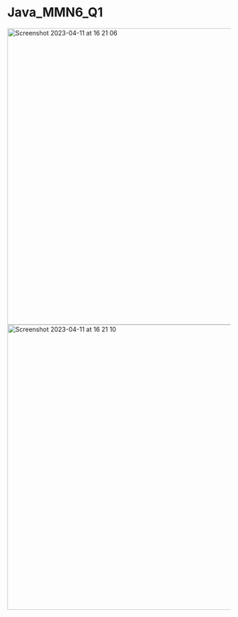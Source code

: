 # Java_MMN6_Q1


<img width="667" alt="Screenshot 2023-04-11 at 16 21 06" src="https://user-images.githubusercontent.com/40250021/231175964-7308109e-3b11-4fd3-b56a-1996a0ef2322.png">


<img width="642" alt="Screenshot 2023-04-11 at 16 21 10" src="https://user-images.githubusercontent.com/40250021/231175990-234cbf50-e4b0-4968-abf8-4684203c6592.png">

